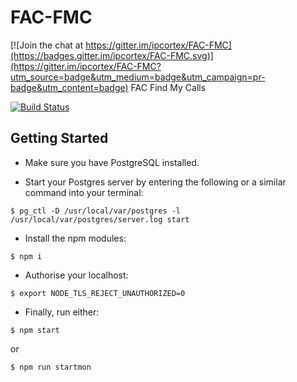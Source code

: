 # FAC-FMC

[![Join the chat at https://gitter.im/ipcortex/FAC-FMC](https://badges.gitter.im/ipcortex/FAC-FMC.svg)](https://gitter.im/ipcortex/FAC-FMC?utm_source=badge&utm_medium=badge&utm_campaign=pr-badge&utm_content=badge)
FAC Find My Calls

[![Build Status](https://travis-ci.org/ipcortex/FAC-FMC.svg?branch=master)](https://travis-ci.org/ipcortex/FAC-FMC)

## Getting Started

* Make sure you have PostgreSQL installed.

* Start your Postgres server by entering the following or a similar command into your terminal:

```
$ pg_ctl -D /usr/local/var/postgres -l /usr/local/var/postgres/server.log start

```

* Install the npm modules:

```
$ npm i
```

* Authorise your localhost:

```
$ export NODE_TLS_REJECT_UNAUTHORIZED=0
```

* Finally, run either:

```
$ npm start
```
or

```
$ npm run startmon
```
